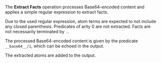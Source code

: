 The **Extract Facts** operation processes Base64-encoded content and applies a simple regular expression to extract facts.

Due to the used regular expression, atom terms are expected to not include any closed parenthesis.
Predicates of arity 0 are not extracted.
Facts are not necessarily terminated by `.`.

The processed Base64-encoded content is given by the predicate `__base64__/1`, which can be echoed in the output.

The extracted atoms are added to the output.
